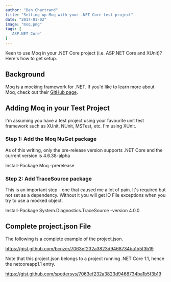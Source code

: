 ```yaml
---
author: "Ben Chartrand"
title: "Setting up Moq with your .NET Core test project"
date: "2017-01-02"
image: "moq.png"
tags: [
  'ASP.NET Core'
]
---
```


Keen to use Moq in your .NET Core project (i.e. ASP.NET Core and XUnit)? Here's how to get setup.

## Background

Moq is a mocking framework for .NET. If you'd like to learn more about Moq, check out their [GitHub page](https://github.com/moq/moq4).

## Adding Moq in your Test Project

I'm assuming you have a test project using your favourite unit test framework such as XUnit, NUnit, MSTest, etc. I'm using XUnit.

### Step 1: Add the Moq NuGet package

As of this writing, only the pre-release version supports .NET Core and the current version is 4.6.38-alpha

Install-Package Moq -prerelease

### Step 2: Add TraceSource package

This is an important step - one that caused me a lot of pain. It's required but not set as a dependency. Without it you will get IO File exceptions when you try to use a mocked object.

Install-Package System.Diagnostics.TraceSource -version 4.0.0

## Complete project.json File

The following is a complete example of the project.json.

https://gist.github.com/bcnzer/7063ef232a3823d9468734ba1b5f3b19

Note that this project.json belongs to a project running .NET Core 1.1, hence the netcoreapp1.1 entry.

https://gist.github.com/spottersys/7063ef232a3823d9468734ba1b5f3b19

